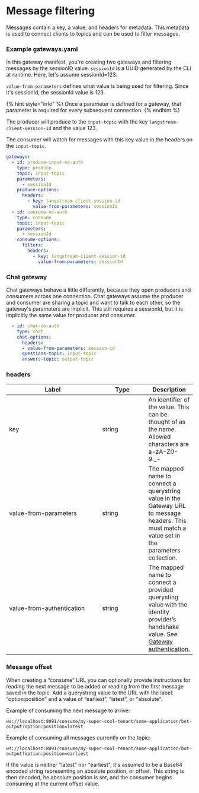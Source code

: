 # Message filtering

Messages contain a key, a value, and headers for metadata. This metadata is used to connect clients to topics and can be used to filter messages.

### Example gateways.yaml

In this gateway manifest, you're creating two gateways and filtering messages by the sessionID value. `sessionId` is a UUID generated by the CLI at runtime. Here, let's assume sessionId=123.

`value-from-parameters` defines what value is being used for filtering. Since it's sessionId, the sessionId value is 123.

{% hint style="info" %}
Once a parameter is defined for a gateway, that parameter is required for every subsequent connection.&#x20;
{% endhint %}

The producer will produce to the `input-topic` with the key `langstream-client-session-id` and the value 123.

The consumer will watch for messages with this key value in the headers on the `input-topic`.

```yaml
gateways:
  - id: produce-input-no-auth
    type: produce
    topic: input-topic
    parameters:
      - sessionId
    produce-options:
      headers:
        - key: langstream-client-session-id
          value-from-parameters: sessionId
  - id: consume-no-auth
    type: consume
    topic: input-topic
    parameters:
      - sessionId
    consume-options:
      filters:
        headers:
          - key: langstream-client-session-id
            value-from-parameters: sessionId
```

### Chat gateway

Chat gateways behave a little differently, because they open producers and consumers across one connection. Chat gateways assume the producer and consumer are sharing a topic and want to talk to each other, so the gateway's parameters are implicit. This still requires a sessionId, but it is implicitly the same value for producer and consumer.

```yaml
  - id: chat-no-auth
    type: chat
    chat-options:
      headers:
      - value-from-parameters: session-id
      questions-topic: input-topic
      answers-topic: output-topic
```

### headers

<table><thead><tr><th width="244">Label</th><th width="113.33333333333331">Type</th><th>Description</th></tr></thead><tbody><tr><td>key</td><td>string</td><td>An identifier of the value. This can be thought of as the name. Allowed characters are a-zA-Z0-9._-</td></tr><tr><td>value-from-parameters</td><td>string</td><td>The mapped name to connect a querystring value in the Gateway URL to message headers. This must match a value set in the parameters collection.</td></tr><tr><td>value-from-authentication</td><td>string</td><td>The mapped name to connect a provided querysting value with the identity provider’s handshake value. See <a href="gateway-authentication.md">Gateway authentication.</a></td></tr></tbody></table>

### Message offset

When creating a “consume” URL you can optionally provide instructions for reading the next message to be added or reading from the first message saved in the topic. Add a querystring value to the URL with the label: “option:position” and a value of  “earliest”, “latest”, or "absolute".

Example of consuming the next message to arrive:

`ws://localhost:8091/consume/my-super-cool-tenant/some-application/bot-output?option:position=latest`

Example of consuming all messages currently on the topic:

`ws://localhost:8091/consume/my-super-cool-tenant/some-application/bot-output?option:position=earliest`

If the value is neither "latest" nor "earliest", it's assumed to be a Base64 encoded string representing an absolute position, or offset. This string is then decoded, he absolute position is set, and the consumer begins consuming at the current offset value.
